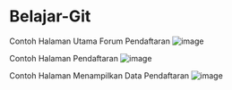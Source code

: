 # Belajar-Git
Contoh Halaman Utama Forum Pendaftaran
![image](https://github.com/rsyaaaa/Belajar-Git/assets/140677867/5ce1187e-65cd-42b1-ac39-680f7219b194)

Contoh Halaman Pendaftaran
![image](https://github.com/rsyaaaa/Belajar-Git/assets/140677867/e939062b-f1e7-4415-a7ac-ba83af893620)

Contoh Halaman Menampilkan Data Pendaftaran
![image](https://github.com/rsyaaaa/Belajar-Git/assets/140677867/aedd753a-edd1-47f3-b718-30fe861b6100)
